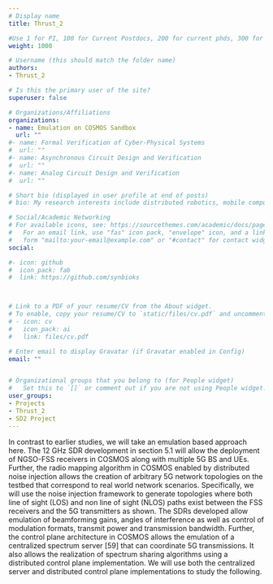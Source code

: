 ```yaml
---
# Display name
title: Thrust_2

#Use 1 for PI, 100 for Current Postdocs, 200 for current phds, 300 for current masters, 400 for current undergrads, 800 for alum postdocs, 810 for alum phds, 820 for alum masters, and 830 for alum undergrads, 900 for tools, 1000 for projects, 900 for tools, 1000 for projects
weight: 1000

# Username (this should match the folder name)
authors:
- Thrust_2

# Is this the primary user of the site?
superuser: false

# Organizations/Affiliations
organizations:
- name: Emulation on COSMOS Sandbox
  url: ""
#- name: Formal Verification of Cyber-Physical Systems
#  url: ""
#- name: Asynchronous Circuit Design and Verification
#  url: ""
#- name: Analog Circuit Design and Verification
#  url: ""

# Short bio (displayed in user profile at end of posts)
# bio: My research interests include distributed robotics, mobile computing and programmable matter.

# Social/Academic Networking
# For available icons, see: https://sourcethemes.com/academic/docs/page-builder/#icons
#   For an email link, use "fas" icon pack, "envelope" icon, and a link in the
#   form "mailto:your-email@example.com" or "#contact" for contact widget.
social:

#- icon: github
#  icon_pack: fab
#  link: https://github.com/synbioks



# Link to a PDF of your resume/CV from the About widget.
# To enable, copy your resume/CV to `static/files/cv.pdf` and uncomment the lines below.
# - icon: cv
#   icon_pack: ai
#   link: files/cv.pdf

# Enter email to display Gravatar (if Gravatar enabled in Config)
email: ""


# Organizational groups that you belong to (for People widget)
#   Set this to `[]` or comment out if you are not using People widget.
user_groups:
- Projects
- Thrust_2
- SD2 Project
---
```


In contrast to earlier studies, we will take an emulation based approach here. The 12 GHz SDR development in section 5.1 will allow the deployment of NGSO-FSS receivers in COSMOS along with multiple 5G BS and UEs. Further, the radio mapping algorithm in COSMOS enabled by distributed noise injection allows the creation of arbitrary 5G network topologies on the testbed that correspond to real world network scenarios. Specifically, we will use the noise injection framework to generate topologies where both line of sight (LOS) and non line of sight (NLOS) paths exist between the FSS receivers and the 5G transmitters as shown. The SDRs developed allow emulation of beamforming gains, angles of interference as well as control of modulation formats, transmit power and transmission bandwidth. Further, the control plane architecture in COSMOS allows the emulation of a centralized spectrum server [59] that can coordinate 5G transmissions. It also allows the realization of spectrum sharing algorithms using a distributed control plane implementation. We will use both the centralized server and distributed control plane implementations to study the following.

